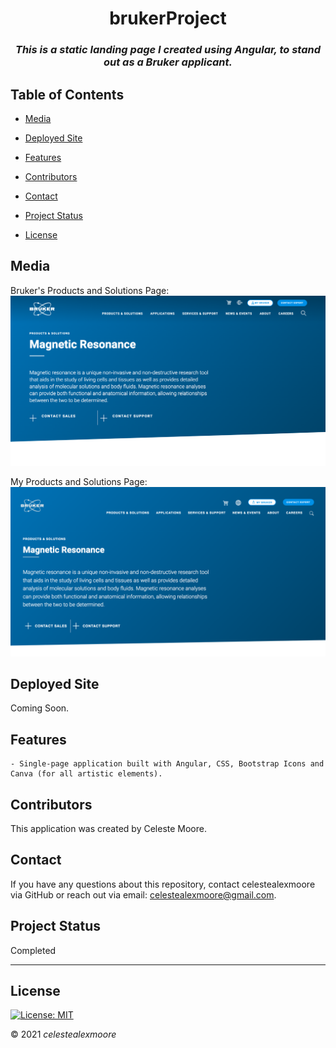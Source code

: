 <div align="center">

# brukerProject

### _This is a static landing page I created using Angular, to stand out as a Bruker applicant._

</div>

## Table of Contents

- [Media](#Media)

- [Deployed Site](#deployed-site)

- [Features](#Features)

- [Contributors](#Contributors)

- [Contact](#Contact)

- [Project Status](#project-status)

- [License](#License)

## Media

Bruker's Products and Solutions Page:
![Photo 1](./src/assets/images/site-screen-shot.png)

My Products and Solutions Page:
![Photo 1](./src/assets/images/example-screen-shot.png)

## Deployed Site

Coming Soon.

## Features

    - Single-page application built with Angular, CSS, Bootstrap Icons and Canva (for all artistic elements).

## Contributors

This application was created by Celeste Moore.

## Contact

If you have any questions about this repository, contact celestealexmoore via GitHub or reach out via email:
celestealexmoore@gmail.com.

## Project Status

Completed

---

## License

[![License: MIT](https://img.shields.io/badge/License-MIT-blueviolet.svg)](https://opensource.org/licenses/MIT)

© 2021 _celestealexmoore_
